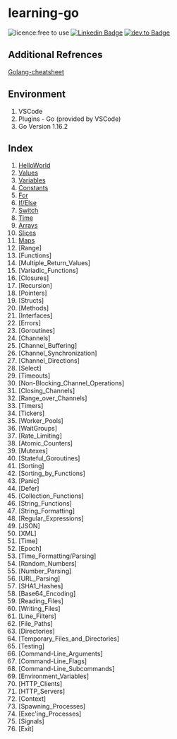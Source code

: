 # learning-go

![licence:free to use](https://img.shields.io/badge/licence-free--to--use-blue) [![Linkedin Badge](https://img.shields.io/badge/-gurpreetsingh89-blue?style=flat&logo=Linkedin&logoColor=white&link=https://www.linkedin.com/in/gurpreetsingh89/)](https://www.linkedin.com/in/gurpreetsingh89/) [![dev.to Badge](https://img.shields.io/badge/-@gurpreetsingh-000000?style=flat&labelColor=000000&logo=dev.to&link=https://dev.to/gurpreetsingh)](https://dev.to/gurpreetsingh)

## Additional Refrences

[Golang-cheatsheet](https://github.com/supersaiyane/Cheatsheet-GO)

## Environment

1. VSCode
2. Plugins - Go (provided by VSCode)
3. Go Version 1.16.2

## Index

1. [HelloWorld](https://github.com/supersaiyane/learning-go/blob/master/1_hello.go)
2. [Values](https://raw.githubusercontent.com/supersaiyane/learning-go/master/2_values.go)
3. [Variables](https://github.com/supersaiyane/learning-go/blob/master/3_variables.go)
4. [Constants](https://github.com/supersaiyane/learning-go/blob/master/4_constants.go)
5. [For](https://github.com/supersaiyane/learning-go/blob/master/5_for.go)
6. [If/Else](https://github.com/supersaiyane/learning-go/blob/master/6_if_else.go)
7. [Switch](https://github.com/supersaiyane/learning-go/blob/master/7_Switch.go)
8. [Time](https://github.com/supersaiyane/learning-go/blob/master/8_time.go)
9. [Arrays](https://github.com/supersaiyane/learning-go/blob/master/9_arrays.go)
10. [Slices](https://github.com/supersaiyane/learning-go/blob/master/10_slice.go)
11. [Maps](https://github.com/supersaiyane/learning-go/blob/master/11_maps.go)
12. [Range]
13. [Functions]
14. [Multiple_Return_Values]
15. [Variadic_Functions]
16. [Closures]
17. [Recursion]
18. [Pointers]
19. [Structs]
20. [Methods]
21. [Interfaces]
22. [Errors]
23. [Goroutines]
24. [Channels]
25. [Channel_Buffering]
26. [Channel_Synchronization]
27. [Channel_Directions]
28. [Select]
29. [Timeouts]
30. [Non-Blocking_Channel_Operations]
31. [Closing_Channels]
32. [Range_over_Channels]
33. [Timers]
34. [Tickers]
35. [Worker_Pools]
36. [WaitGroups]
37. [Rate_Limiting]
38. [Atomic_Counters]
39. [Mutexes]
40. [Stateful_Goroutines]
41. [Sorting]
42. [Sorting_by_Functions]
43. [Panic]
44. [Defer]
45. [Collection_Functions]
46. [String_Functions]
47. [String_Formatting]
48. [Regular_Expressions]
49. [JSON]
50. [XML]
51. [Time]
52. [Epoch]
53. [Time_Formatting/Parsing]
54. [Random_Numbers]
55. [Number_Parsing]
56. [URL_Parsing]
57. [SHA1_Hashes]
58. [Base64_Encoding]
59. [Reading_Files]
60. [Writing_Files]
61. [Line_Filters]
62. [File_Paths]
63. [Directories]
64. [Temporary_Files_and_Directories]
65. [Testing]
66. [Command-Line_Arguments]
67. [Command-Line_Flags]
68. [Command-Line_Subcommands]
69. [Environment_Variables]
70. [HTTP_Clients]
71. [HTTP_Servers]
72. [Context]
73. [Spawning_Processes]
74. [Exec'ing_Processes]
75. [Signals]
76. [Exit]
